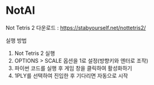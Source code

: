 # NotAI

Not Tetris 2 다운로드 : https://stabyourself.net/nottetris2/

실행 방법
1. Not Tetris 2 실행
2. OPTIONS > SCALE 옵션을 1로 설정(방향키와 엔터로 조작)
3. 파이썬 코드를 실행 후 게임 창을 클릭하여 활성화하기
4. 1PLY를 선택하여 진입한 후 기다리면 자동으로 시작
